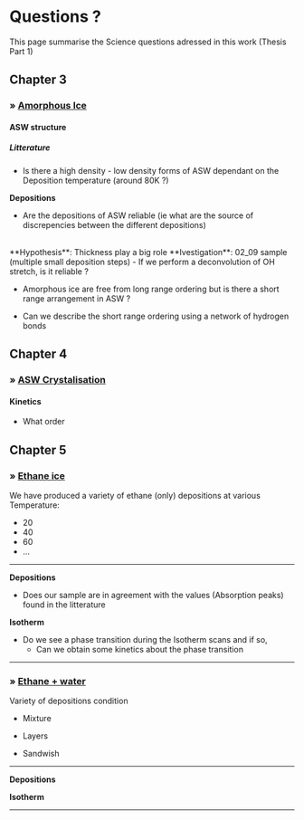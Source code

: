 # Questions ?

This page summarise the Science questions adressed in this work (Thesis Part 1)

## Chapter 3

<h3><strong>&#187;  <u> Amorphous Ice </u></strong></h3> 

<h4><strong>ASW structure</strong></h4>

<h5>Litterature</h5>

- Is there a high density - low density forms of ASW dependant on the Deposition temperature (around 80K ?)

**Depositions**

- Are the depositions of ASW reliable (ie what are the source of discrepencies between the different depositions)
<br>
**Hypothesis**: Thickness play a big role
**Ivestigation**: 02_09 sample (multiple small deposition steps)
    - If we perform a deconvolution of OH stretch, is it reliable ?


- Amorphous ice are free from long range ordering but is there a short range arrangement in ASW ?

- Can we describe the short range ordering using a network of hydrogen bonds

## Chapter 4

<h3><strong>&#187;  <u> ASW Crystalisation </u></strong></h3> 

<h4><strong>Kinetics</strong></h4>

- What order



## Chapter 5

<h3><strong>&#187;  <u> Ethane ice </u></strong></h3> 

We have produced a variety of ethane (only) depositions at various Temperature:

- 20
- 40 
- 60
- ...

***
**Depositions**
- Does our sample are in agreement with the values (Absorption peaks) found in the litterature

**Isotherm**
- Do we see a phase transition during the Isotherm scans and if so,
    - Can we obtain some kinetics about the phase transition

***

<h3><strong>&#187;  <u> Ethane + water </u></strong></h3> 

Variety of depositions condition

- Mixture

- Layers

- Sandwish

***
**Depositions**

**Isotherm**

***